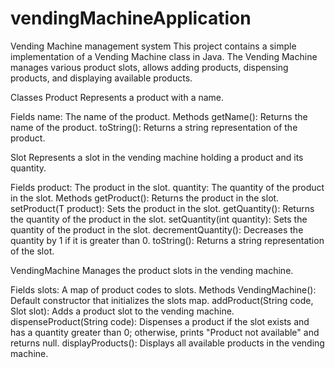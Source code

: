 # vendingMachineApplication
Vending Machine management system
This project contains a simple implementation of a Vending Machine class in Java. The Vending Machine manages various product slots, allows adding products, dispensing products, and displaying available products.

Classes
Product
Represents a product with a name.

Fields
name: The name of the product.
Methods
getName(): Returns the name of the product.
toString(): Returns a string representation of the product.

Slot
Represents a slot in the vending machine holding a product and its quantity.

Fields
product: The product in the slot.
quantity: The quantity of the product in the slot.
Methods
getProduct(): Returns the product in the slot.
setProduct(T product): Sets the product in the slot.
getQuantity(): Returns the quantity of the product in the slot.
setQuantity(int quantity): Sets the quantity of the product in the slot.
decrementQuantity(): Decreases the quantity by 1 if it is greater than 0.
toString(): Returns a string representation of the slot.

VendingMachine
Manages the product slots in the vending machine.

Fields
slots: A map of product codes to slots.
Methods
VendingMachine(): Default constructor that initializes the slots map.
addProduct(String code, Slot slot): Adds a product slot to the vending machine.
dispenseProduct(String code): Dispenses a product if the slot exists and has a quantity greater than 0; otherwise, prints "Product not available" and returns null.
displayProducts(): Displays all available products in the vending machine.


